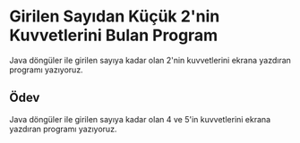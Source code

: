 # Girilen Sayıdan Küçük 2'nin Kuvvetlerini Bulan Program

 Java döngüler ile girilen sayıya kadar olan 2'nin kuvvetlerini ekrana yazdıran programı yazıyoruz.
 
## Ödev

Java döngüler ile girilen sayıya kadar olan 4 ve 5'in kuvvetlerini ekrana yazdıran programı yazıyoruz.


